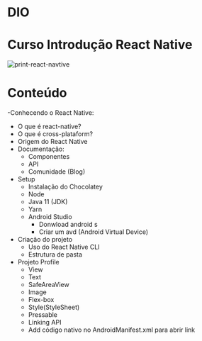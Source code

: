 # DIO
# Curso Introdução React Native

![print-react-navtive](https://user-images.githubusercontent.com/69181692/173194355-f7aa028a-4e9c-4867-ae3e-8c2edb79ac4c.png)


# Conteúdo
-Conhecendo o React Native:
  - O que é react-native?
  - O que é cross-plataform?
  - Origem do React Native
- Documentação:
  - Componentes
  - API
  - Comunidade (Blog)
- Setup
  - Instalação do Chocolatey
  - Node
  - Java 11 (JDK)
  - Yarn
  - Android Studio
    - Donwload android s
    - Criar um avd (Android Virtual Device)
- Criação do projeto
  - Uso do React Native CLI
  - Estrutura de pasta
- Projeto Profile
  - View
  - Text
  - SafeAreaView
  - Image
  - Flex-box
  - Style(StyleSheet)
  - Pressable
  - Linking API
  - Add código nativo no AndroidManifest.xml para abrir link    
  
